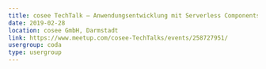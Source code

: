 ```yaml
---
title: cosee TechTalk – Anwendungsentwicklung mit Serverless Components
date: 2019-02-28
location: cosee GmbH, Darmstadt
link: https://www.meetup.com/cosee-TechTalks/events/258727951/
usergroup: coda
type: usergroup
---
```

